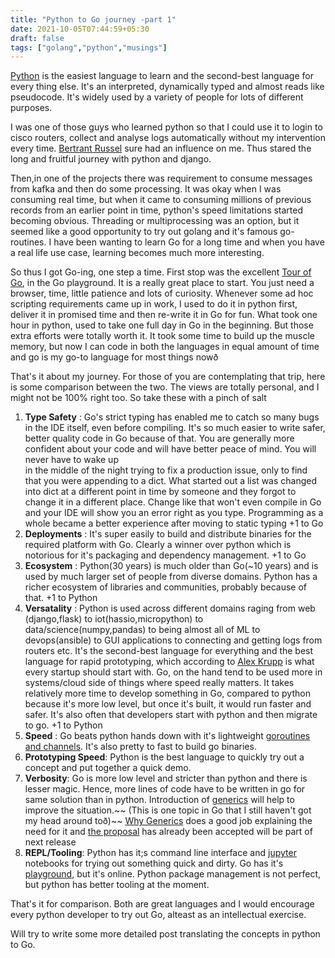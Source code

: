```yaml
---
title: "Python to Go journey -part 1"
date: 2021-10-05T07:44:59+05:30
draft: false
tags: ["golang","python","musings"]
---
```


[Python](https://www.python.org/) is the easiest language to learn and the second-best language for every thing else.
It's an interpreted, dynamically typed and almost reads like pseudocode. It's widely used by a variety of people for 
lots of different purposes. 

I was one of those guys who learned python so that I could use it to login to cisco routers, collect and analyse logs 
automatically without my intervention every time. [Bertrant Russel](https://harpers.org/archive/1932/10/in-praise-of-idleness/) sure 
had an influence on me. Thus stared the long and fruitful journey with python and django.

Then,in one of the projects there was requirement to consume messages from kafka and then do some processing. 
It was okay when I was consuming real time, but when it came to consuming millions of previous records from an earlier point in time,
python's speed limitations started becoming obvious. Threading or multiprocessing was an option, but it seemed like a
good opportunity to try out golang and it's famous go-routines. I have been wanting to learn Go for a long time
and when you have a real life use case, learning becomes much more interesting.

So thus I got Go-ing, one step a time. First stop was the excellent [Tour of Go](https://tour.golang.org/welcome/1), in the Go 
playground. It is a really great place to start. You just need a browser, time, little patience 
and lots of curiosity. Whenever some ad hoc scripting requirements came up in work, 
I used to do it in python first, deliver it in promised time and then re-write it in Go for fun. What took  one hour in python,
used to take one full day in Go in the beginning. But those extra efforts were totally worth it. It took some time to build up the muscle memory, but
now I can code in both the languages in equal amount of time and go is my go-to language for most things nowð

That's it about my journey. For those of you are contemplating that trip, here is some comparison between the two. The views are 
totally personal, and I might not be 100% right too. So take these with a pinch of salt

1. **Type Safety** : Go's strict typing has enabled me to catch so many bugs in the IDE itself, even before compiling. It's so much easier to write
safer, better quality code in Go because of that. You are generally more confident about your code and will have better peace of mind. You will never have to wake up  
in the middle of the night trying to fix a production issue, only to find that you were appending to a dict. What started out a list was changed into dict at a different point in time
by someone and they forgot to change it in a different place. Change like that won't even compile in Go and your IDE will show you an error right as you type. 
Programming as a whole became a better experience after moving to static typing  +1 to Go
2. **Deployments** : It's super easily to build and distribute binaries for the required platform with Go. Clearly a winner over python which is notorious for it's 
    packaging and dependency management. +1 to Go
3. **Ecosystem** : Python(30 years) is much older than Go(~10 years) and is used by much larger set of people from diverse domains. Python has a richer 
   ecosystem of libraries and communities, probably because of that. +1 to Python
4. **Versatality** : Python is used across different domains raging from web (django,flask) to iot(hassio,micropython) to data/science(numpy,pandas) to being almost all of 
   ML to devops(ansible) to GUI applications to connecting and getting logs from routers etc. It's the second-best language for everything and the best language for rapid prototyping, which according to 
   [Alex Krupp](https://news.ycombinator.com/item?id=27605052) is what every startup should start with. Go, on the hand tend to be used more in systems/cloud side of
   things where speed really matters. It takes relatively more time to develop something in Go, compared to python because it's more low level, but once it's built, it 
   would run faster and safer. It's also often that developers start with python and then migrate to go. +1 to Python
5. **Speed** : Go beats python hands down with it's lightweight [goroutines and channels](https://golang.org/doc/effective_go#concurrency). It's also pretty to fast to build go binaries. 
6. **Prototyping Speed**: Python is the best language to quickly try out a concept and put together a quick demo. 
7. **Verbosity**: Go is more low level and stricter than python and there is lesser magic. Hence, more lines of code have to be written in go for same solution than in python.
   Introduction of [generics](https://go.dev/blog/why-generics) will help to improve the situation.~~ (This is one topic in Go that I still haven't got my head around toð)~~ 
[Why Generics](https://go.dev/blog/why-generics) does a good job explaining the need for it and
[the proposal](https://go.googlesource.com/proposal/+/refs/heads/master/design/43651-type-parameters.md) has already been accepted will be part of next release
8. **REPL/Tooling**: Python has it;s command line interface and [jupyter](https://jupyter.org/) notebooks for trying out something quick and dirty. Go has it's [playground](https://github.com/go-playground), but 
  it's online. Python package management is not perfect, but python has better tooling at the moment.

That's it for comparison. Both are great languages and I would encourage every python developer to try out Go, alteast as an intellectual exercise.

Will try to write some more detailed post translating the concepts in python to Go. 

